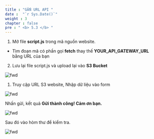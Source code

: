```yaml
---
title : "GẮN URL API "
date :  "`r Sys.Date()`" 
weight : 3 
chapter : false
pre : " <b> 5.3 </b> "
---
```



1. Mở file **script.js** trong mã nguồn website.
  - Tìm đoạn mã có phần gọi **fetch** thay thế **YOUR_API_GATEWAY_URL** bằng URL của bạn


2. Lưu lại file script.js và upload lại vào **S3 Bucket**
   
  
![fwd](/images/5.fwd/015.fwd.png) 



1. Truy cập URL S3 website, Nhập dữ liệu vào form

![fwd](/images/5.fwd/016.fwd.png) 

 Nhấn gửi, kết quả **Gửi thành công! Cảm ơn bạn.**

![fwd](/images/5.fwd/017.fwd.png) 

Sau đó vào hòm thư để kiểm tra.

![fwd](/images/anhcuoi.png) 